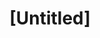 ---
pid: fs134
title: "[Untitled]"
location_transcription: 
coordinates: "[-75.151178129222, 39.955726459132]"
zipcode: '19147'
gen_neighborhood: South Philadelphia
neighborhood: Queen Village,Bella Vista,Pennsport,Italian Market
outside_phl: 
age: '34'
age_range: 30-39
instagram: 
image_file_name: fs_134.jpg
proposal_transcription: Monument to the American voter.
topic: Politics
topic_summary: '0'
type: Conceptual,Other No Form
keywords_other: vote, politics, election
credit: Shawn Truppo
image_labels: 
twitter: 
facebook: 
permalink: "/monuments/fs134/"
layout: item-page
---